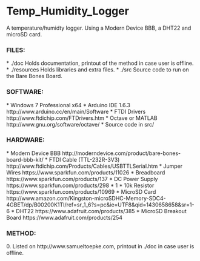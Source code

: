 # Temp_Humidity_Logger
A temperature/humidty logger. Using a Modern Device BBB, a DHT22 and microSD card.

<h3>FILES:</h3>
* ./doc        Holds documentation, printout of the method in case user is offline.
* ./resources  Holds libraries and extra files.
* ./src        Source code to run on the Bare Bones Board.

<h3>SOFTWARE:</h3>
* Windows 7 Professional x64 
* Arduino IDE 1.6.3          http://www.arduino.cc/en/main/Software
* FTDI Drivers               http://www.ftdichip.com/FTDrivers.htm
* Octave or MATLAB           http://www.gnu.org/software/octave/
* Source code in src/

<h3>HARDWARE:</h3>
* Modern Device BBB         http://moderndevice.com/product/bare-bones-board-bbb-kit/
* FTDI Cable (TTL-232R-3V3) http://www.ftdichip.com/Products/Cables/USBTTLSerial.htm
* Jumper Wires              https://www.sparkfun.com/products/11026
* Breadboard                https://www.sparkfun.com/products/137
* DC Power Supply           https://www.sparkfun.com/products/298
* 1 * 10k Resistor          https://www.sparkfun.com/products/10969
* MicroSD Card              http://www.amazon.com/Kingston-microSDHC-Memory-SDC4-4GBET/dp/B00200K1TI/ref=sr_1_6?s=pc&ie=UTF8&qid=1430658658&sr=1-6
* DHT22                     https://www.adafruit.com/products/385
* MicroSD Breakout Board    https://www.adafruit.com/products/254

<h3>METHOD:</h3>
  0. Listed on http://www.samueltoepke.com, printout in ./doc in case user is offline.